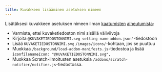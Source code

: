 ```yaml
---
title: Kuvakkeen lisääminen asetuksen nimeen
---
```

Lisätäksesi kuvakkeen asetuksen nimeen ilman [kaatumisten](https://github.com/ScratchAddons/ScratchAddons/commit/ead64b9da1434e7ed593c141cba7b02addd70a54) [aiheutumista](https://github.com/ScratchAddons/ScratchAddons/pull/1529):

- Varmista, ettei kuvaketiedoston nimi sisällä väliviivoja
- Kirjoita `@KUVAKETIEDOSTONNIMI.svg setting name` `addon.json'`-tiedostoon
- Lisää `KUVAKETIEDOSTONNIMI.svg` `/images/icons/`-kohtaan, jos se puuttuu 
- Muokkaa `/background/load-addon-manifests.js`-tiedostoa ja lisää `iconfilenameIcon: "@KUVAKETIEDOSTONNIMI.svg",`
- Muokkaa Scratch-ilmoitusten asetuksia `/addons/scratch-notifier/notifier.js`-tiedostossa.